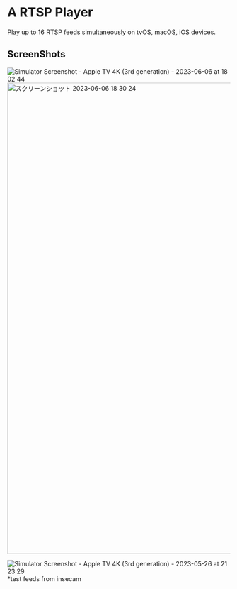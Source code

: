 # A RTSP Player
Play up to 16 RTSP feeds simultaneously on tvOS, macOS, iOS devices.

## ScreenShots
![Simulator Screenshot - Apple TV 4K (3rd generation) - 2023-06-06 at 18 02 44](https://github.com/bi119aTe5hXk/RTSPPlayerSUI/assets/501967/b0c55b61-8f69-4cd9-9e30-0ac8d3d72892)
<img width="1062" alt="スクリーンショット 2023-06-06 18 30 24" src="https://github.com/bi119aTe5hXk/RTSPPlayerSUI/assets/501967/2e989ca1-7ce0-4afd-ba9b-57a20e2a1311">

![Simulator Screenshot - Apple TV 4K (3rd generation) - 2023-05-26 at 21 23 29](https://github.com/bi119aTe5hXk/RTSP4Player/assets/501967/520ef944-3e51-4b9c-aee2-4fd842e102da)
*test feeds from insecam
